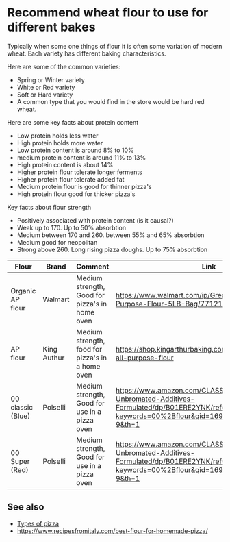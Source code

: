 # Recommend wheat flour to use for different bakes

Typically when some one things of flour it is often some variation of modern wheat. Each variety has different baking characteristics.

Here are some of the common varieties:

- Spring or Winter variety
- White or Red variety
- Soft or Hard variety
- A common type that you would find in the store would be hard red wheat.

Here are some key facts about protein content

- Low protein holds less water
- High protein holds more water
- Low protein content is around 8% to 10%
- medium protein content is around 11% to 13%
- High protein content is about 14%
- Higher protein flour tolerate longer ferments
- Higher protein flour tolerate added fat
- Medium protein flour is good for thinner pizza's
- High protein flour good for thicker pizza's

Key facts about flour strength

- Positively associated with protein content (is it causal?)
- Weak up to 170. Up to 50% absorbtion
- Medium between 170 and 260. between 55% and 65% absorbtion
- Medium good for neopolitan
- Strong above 260. Long rising pizza doughs. Up to 75% absorbtion

| Flour             | Brand       | Comment                                          | Link                                                                                                                                                       |
| ----------------- | ----------- | ------------------------------------------------ | ---------------------------------------------------------------------------------------------------------------------------------------------------------- |
| Organic AP flour  | Walmart     | Medium strength, Good for pizza's in home oven   | <https://www.walmart.com/ip/Great-Value-Organic-All-Purpose-Flour-5LB-Bag/771215827>                                                                       |
| AP flour          | King Authur | Medium strength, food for pizza's in a home oven | <https://shop.kingarthurbaking.com/items/unbleached-all-purpose-flour>                                                                                     |
| 00 classic (Blue) | Polselli    | Medium strength, Good for use in a pizza oven    | <https://www.amazon.com/CLASSICA-Unbleached-Unbromated-Additives-Formulated/dp/B01ERE2YNK/ref=sr_1_9?keywords=00%2Bflour&qid=1694042996&rdc=1&sr=8-9&th=1> |
| 00 Super (Red)    | Polselli    | Medium strength, Good for use in a pizza oven    | <https://www.amazon.com/CLASSICA-Unbleached-Unbromated-Additives-Formulated/dp/B01ERE2YNK/ref=sr_1_9?keywords=00%2Bflour&qid=1694042996&rdc=1&sr=8-9&th=1> |

## See also

- [Types of pizza](../260?T)
- <https://www.recipesfromitaly.com/best-flour-for-homemade-pizza/>
